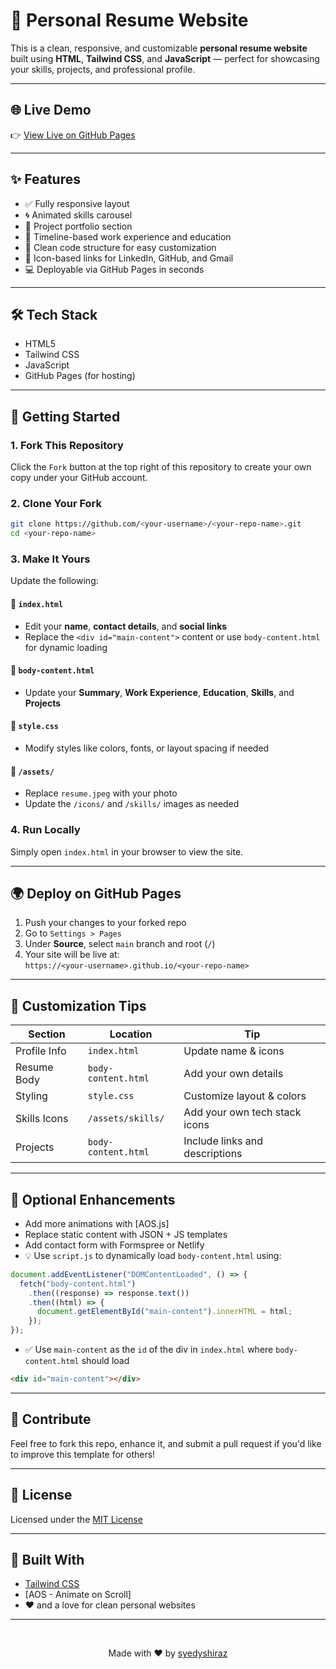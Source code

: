 # 💼 Personal Resume Website

This is a clean, responsive, and customizable **personal resume website** built using **HTML**, **Tailwind CSS**, and **JavaScript** — perfect for showcasing your skills, projects, and professional profile.

---

## 🌐 Live Demo

👉 [View Live on GitHub Pages](https://syedyshiraz.github.io/resume)

---


## ✨ Features

- ✅ Fully responsive layout
- 🌀 Animated skills carousel
- 🧰 Project portfolio section
- 💼 Timeline-based work experience and education
- 🧠 Clean code structure for easy customization
- 🔗 Icon-based links for LinkedIn, GitHub, and Gmail
- 💻 Deployable via GitHub Pages in seconds

---

## 🛠️ Tech Stack

- HTML5
- Tailwind CSS
- JavaScript
- GitHub Pages (for hosting)

---

## 🚀 Getting Started

### 1. **Fork This Repository**

Click the `Fork` button at the top right of this repository to create your own copy under your GitHub account.

### 2. **Clone Your Fork**

```bash
git clone https://github.com/<your-username>/<your-repo-name>.git
cd <your-repo-name>
```

### 3. **Make It Yours**

Update the following:

#### 🔹 `index.html`
- Edit your **name**, **contact details**, and **social links**
- Replace the `<div id="main-content">` content or use `body-content.html` for dynamic loading

#### 🔹 `body-content.html`
- Update your **Summary**, **Work Experience**, **Education**, **Skills**, and **Projects**

#### 🔹 `style.css`
- Modify styles like colors, fonts, or layout spacing if needed

#### 🔹 `/assets/`
- Replace `resume.jpeg` with your photo
- Update the `/icons/` and `/skills/` images as needed

### 4. **Run Locally**

Simply open `index.html` in your browser to view the site.

---

## 🌍 Deploy on GitHub Pages

1. Push your changes to your forked repo
2. Go to `Settings > Pages`
3. Under **Source**, select `main` branch and root (`/`)
4. Your site will be live at:  
   `https://<your-username>.github.io/<your-repo-name>`

---

## 🤩 Customization Tips

| Section       | Location               | Tip |
|---------------|------------------------|-----|
| Profile Info  | `index.html`           | Update name & icons |
| Resume Body   | `body-content.html`    | Add your own details |
| Styling       | `style.css`            | Customize layout & colors |
| Skills Icons  | `/assets/skills/`      | Add your own tech stack icons |
| Projects      | `body-content.html`    | Include links and descriptions |

---

## 🧪 Optional Enhancements

- Add more animations with [AOS.js]
- Replace static content with JSON + JS templates
- Add contact form with Formspree or Netlify
- 💡 Use `script.js` to dynamically load `body-content.html` using:

```js
document.addEventListener("DOMContentLoaded", () => {
  fetch("body-content.html")
    .then((response) => response.text())
    .then((html) => {
      document.getElementById("main-content").innerHTML = html;
    });
});
```

- ✅ Use `main-content` as the `id` of the div in `index.html` where `body-content.html` should load

```html
<div id="main-content"></div>
```

---

## 🤝 Contribute

Feel free to fork this repo, enhance it, and submit a pull request if you'd like to improve this template for others!

---

## 📄 License

Licensed under the [MIT License](LICENSE)

---

## 🙌 Built With

- [Tailwind CSS](https://tailwindcss.com/)
- [AOS - Animate on Scroll]
- ❤️ and a love for clean personal websites

---

<br>

<p align="center">
  Made with ❤️ by <a href="https://github.com/syedyshiraz" target="_blank">syedyshiraz</a>
</p>
